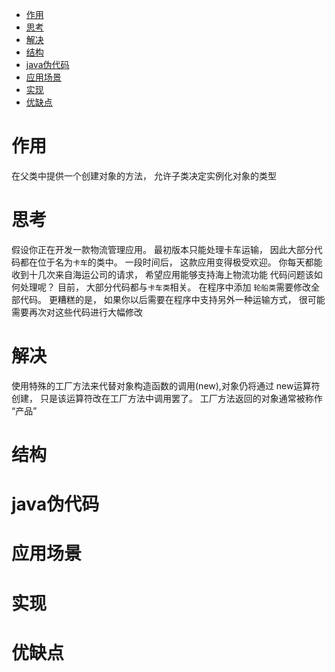 - [作用](#作用)
- [思考](#思考)
- [解决](#解决)
- [结构](#结构)
- [java伪代码](#java伪代码)
- [应用场景](#应用场景)
- [实现](#实现)
- [优缺点](#优缺点)

# 作用
在父类中提供一个创建对象的方法， 允许子类决定实例化对象的类型

# 思考
假设你正在开发一款物流管理应用。 最初版本只能处理卡车运输， 因此大部分代码都在位于名为`卡车`的类中。
一段时间后， 这款应用变得极受欢迎。 你每天都能收到十几次来自海运公司的请求， 希望应用能够支持海上物流功能
代码问题该如何处理呢？ 目前， 大部分代码都与`卡车类`相关。 在程序中添加 `轮船类`需要修改全部代码。 更糟糕的是， 如果你以后需要在程序中支持另外一种运输方式， 很可能需要再次对这些代码进行大幅修改
# 解决
使用特殊的工厂方法来代替对象构造函数的调用(new),对象仍将通过 new运算符创建， 只是该运算符改在工厂方法中调用罢了。 工厂方法返回的对象通常被称作 “产品”


# 结构
# java伪代码
# 应用场景
# 实现
# 优缺点
